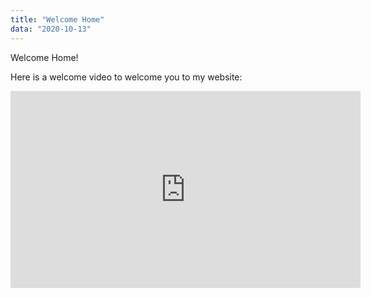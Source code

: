 ```yaml
---
title: "Welcome Home"
data: "2020-10-13"
---
```


Welcome Home!

Here is a welcome video to welcome you to my website:
<iframe width="560" height="315" src="https://www.youtube.com/embed/7nH2NYpeKa4" frameborder="0" allow="accelorometer; autoplay; encrypted-media; gyroscope; picture-in-picture" allowfullscreen></iframe>